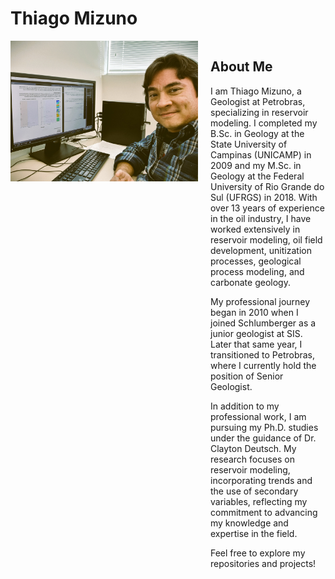 # Thiago Mizuno

<div style="display: flex; align-items: flex-start;">
  <img src="profile_photo.jpg" alt="Thiago Mizuno" style="width: 300px; height: auto; margin-right: 20px;">
  <div>
    <h2>About Me</h2>
    <p>
      I am Thiago Mizuno, a Geologist at Petrobras, specializing in reservoir modeling. I completed my B.Sc. in Geology at the State University of Campinas (UNICAMP) in 2009 and my M.Sc. in Geology at the Federal University of Rio Grande do Sul (UFRGS) in 2018. With over 13 years of experience in the oil industry, I have worked extensively in reservoir modeling, oil field development, unitization processes, geological process modeling, and carbonate geology.
    </p>
    <p>
      My professional journey began in 2010 when I joined Schlumberger as a junior geologist at SIS. Later that same year, I transitioned to Petrobras, where I currently hold the position of Senior Geologist.
    </p>
    <p>
      In addition to my professional work, I am pursuing my Ph.D. studies under the guidance of Dr. Clayton Deutsch. My research focuses on reservoir modeling, incorporating trends and the use of secondary variables, reflecting my commitment to advancing my knowledge and expertise in the field.
    </p>
    <p>Feel free to explore my repositories and projects!</p>
  </div>
</div>
